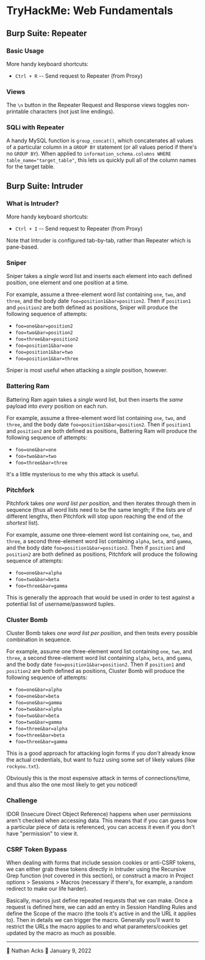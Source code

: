 # TryHackMe: Web Fundamentals

## Burp Suite: Repeater

### Basic Usage

More handy keyboard shortcuts:

* `Ctrl + R` -- Send request to Repeater (from Proxy)

### Views

The `\n` button in the Repeater Request and Response views toggles non-printable characters (not just line endings).

### SQLi with Repeater

A handy MySQL function is `group_concat()`, which concatenates all values of a particular column in a `GROUP BY` statement (or all values period if there's no `GROUP BY`). When applied to `information_schema.columns WHERE table_name="target_table"`, this lets us quickly pull all of the column names for the target table.

## Burp Suite: Intruder

### What is Intruder?

More handy keyboard shortcuts:

* `Ctrl + I` -- Send request to Repeater (from Proxy)

Note that Intruder is configured tab-by-tab, rather than Repeater which is pane-based.

### Sniper

Sniper takes a *single* word list and inserts each element into each defined position, one element and one position at a time.

For example, assume a three-element word list containing `one`, `two`, and `three`, and the body date `foo=position1&bar=position2`. Then if `position1` and `position2` are both defined as positions, Sniper will produce the following sequence of attempts:

* `foo=one&bar=position2`
* `foo=two&bar=position2`
* `foo=three&bar=position2`
* `foo=position1&bar=one`
* `foo=position1&bar=two`
* `foo=position1&bar=three`

Sniper is most useful when attacking a *single* position, however.

### Battering Ram

Battering Ram again takes a *single* word list, but then inserts the *same* payload into *every* position on each run.

For example, assume a three-element word list containing `one`, `two`, and `three`, and the body date `foo=position1&bar=position2`. Then if `position1` and `position2` are both defined as positions, Battering Ram will produce the following sequence of attempts:

* `foo=one&bar=one`
* `foo=two&bar=two`
* `foo=three&bar=three`

It's a little mysterious to me why this attack is useful.

### Pitchfork

Pitchfork takes *one word list per position*, and then iterates through them in sequence (thus all word lists need to be the same length; if the lists are of different lengths, then Pitchfork will stop upon reaching the end of the *shortest* list).

For example, assume one three-element word list containing `one`, `two`, and `three`, a second three-element word list containing `alpha`, `beta`, and `gamma`, and the body date `foo=position1&bar=position2`. Then if `position1` and `position2` are both defined as positions, Pitchfork will produce the following sequence of attempts:

* `foo=one&bar=alpha`
* `foo=two&bar=beta`
* `foo=three&bar=gamma`

This is generally the approach that would be used in order to test against a potential list of username/password tuples.

### Cluster Bomb

Cluster Bomb takes *one word list per position*, and then tests every possible combination in sequence.

For example, assume one three-element word list containing `one`, `two`, and `three`, a second three-element word list containing `alpha`, `beta`, and `gamma`, and the body date `foo=position1&bar=position2`. Then if `position1` and `position2` are both defined as positions, Cluster Bomb will produce the following sequence of attempts:

* `foo=one&bar=alpha`
* `foo=one&bar=beta`
* `foo=one&bar=gamma`
* `foo=two&bar=alpha`
* `foo=two&bar=beta`
* `foo=two&bar=gamma`
* `foo=three&bar=alpha`
* `foo=three&bar=beta`
* `foo=three&bar=gamma`

This is a good approach for attacking login forms if you *don't* already know the actual credentials, but want to fuzz using some set of likely values (like `rockyou.txt`).

Obviously this is the most expensive attack in terms of connections/time, and thus also the one most likely to get you noticed!

### Challenge

IDOR (Insecure Direct Object Reference) happens when user permissions aren't checked when accessing data. This means that if you can guess how a particular piece of data is referenced, you can access it even if you don't have "permission" to view it.

### CSRF Token Bypass

When dealing with forms that include session cookies or anti-CSRF tokens, we can either grab these tokens directly in Intruder using the Recursive Grep function (*not* covered in this section), or construct a macro in Project options > Sessions > Macros (necessary if there's, for example, a random redirect to make our life harder).

Basically, macros just define repeated requests that we can make. Once a request is defined here, we can add an entry in Session Handling Rules and define the Scope of the macro (the tools it's active in and the URL  it applies to). Then in details we can trigger the macro. Generally you'll want to restrict the URLs the macro applies to and what parameters/cookies get updated by the macro as much as possible.

- - - -

👤 Nathan Acks
📅 January 9, 2022
